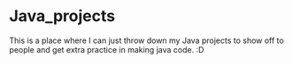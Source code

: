 # Java_projects
This is a place where I can just throw down my Java projects to show off to people and get extra practice in making java code. :D
